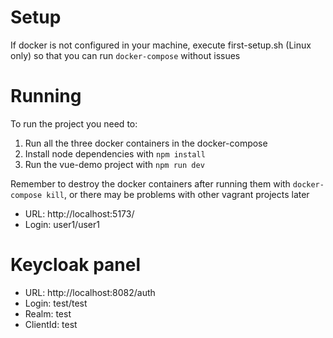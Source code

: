 # Setup

If docker is not configured in your machine, execute first-setup.sh (Linux only) so that you can run `docker-compose` without issues

# Running

To run the project you need to:

1. Run all the three docker containers in the docker-compose
2. Install node dependencies with `npm install`
3. Run the vue-demo project with `npm run dev`

Remember to destroy the docker containers after running them with `docker-compose kill`, or there may be problems with other vagrant projects later

- URL: http://localhost:5173/
- Login: user1/user1

# Keycloak panel 

- URL: http://localhost:8082/auth
- Login: test/test
- Realm: test
- ClientId: test
